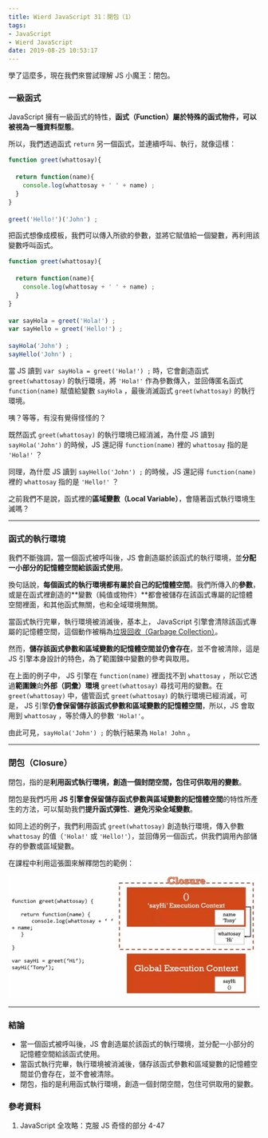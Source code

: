 ```yaml
---
title: Wierd JavaScript 31：閉包（1）
tags:
- JavaScript
- Wierd JavaScript
date: 2019-08-25 10:53:17
---
```


學了這麼多，現在我們來嘗試理解 JS 小魔王：閉包。

<!-- more -->

### 一級函式

JavaScript 擁有一級函式的特性，**函式（Function）屬於特殊的函式物件，可以被視為一種資料型態**。

所以，我們透過函式 `return` 另一個函式，並連續呼叫、執行，就像這樣：

```javascript
function greet(whattosay){
  
  return function(name){
    console.log(whattosay + ' ' + name) ;
  }
}

greet('Hello!')('John') ;
```

把函式想像成模板，我們可以傳入所欲的參數，並將它賦值給一個變數，再利用該變數呼叫函式。

```javascript
function greet(whattosay){
  
  return function(name){
    console.log(whattosay + ' ' + name) ;
  }
}

var sayHola = greet('Hola!') ;
var sayHello = greet('Hello!') ;

sayHola('John') ;
sayHello('John') ;
```

當 JS 讀到 `var sayHola = greet('Hola!') ;` 時，它會創造函式 `greet(whattosay)` 的執行環境，將 `'Hola!'` 作為參數傳入，並回傳匿名函式 `function(name)` 賦值給變數 `sayHola` ，最後消滅函式 `greet(whattosay)` 的執行環境。 

咦？等等，有沒有覺得怪怪的？

既然函式 `greet(whattosay)` 的執行環境已經消滅，為什麼 JS 讀到 `sayHola('John')` 的時候，JS 還記得 `function(name)` 裡的 `whattosay` 指的是 `'Hola!'` ？

同理，為什麼 JS 讀到 `sayHello('John') ;` 的時候，JS 還記得 `function(name)` 裡的 `whattosay` 指的是 `'Hello!'` ？

之前我們不是說，函式裡的**區域變數（Local Variable）**，會隨著函式執行環境生滅嗎？

<hr>

### 函式的執行環境

我們不斷強調，當一個函式被呼叫後，JS 會創造屬於該函式的執行環境，並**分配一小部分的記憶體空間給該函式使用**。

換句話說，**每個函式的執行環境都有屬於自己的記憶體空間**。我們所傳入的**參數**，或是在函式裡創造的**變數（純值或物件）**都會被儲存在該函式專屬的記憶體空間裡面，和其他函式無關，也和全域環境無關。

當函式執行完畢，執行環境被消滅後，基本上， JavaScript 引擎會清除該函式專屬的記憶體空間，這個動作被稱為[垃圾回收（Garbage Collection）](https://developer.mozilla.org/zh-TW/docs/Web/JavaScript/Memory_Management  )。

然而，**儲存該函式參數和區域變數的記憶體空間並仍會存在**，並不會被清除，這是 JS 引擎本身設計的特色，為了範圍鍊中變數的參考與取用。

在上面的例子中， JS 引擎在 `function(name)` 裡面找不到 `whattosay` ，所以它透過**範圍鍊**向**外部（詞彙）環境** `greet(whattosay)` 尋找可用的變數。在 `greet(whattosay)` 中，儘管函式 `greet(whattosay)` 的執行環境已經消滅，可是， JS 引擎**仍會保留儲存該函式參數和區域變數的記憶體空間**，所以，JS 會取用到 `whattosay` ，等於傳入的參數 `'Hola!'`。

由此可見，`sayHola('John') ;` 的執行結果為 `Hola! John` 。 

<hr>

### 閉包（Closure）

閉包，指的是**利用函式執行環境，創造一個封閉空間，包住可供取用的變數**。

閉包是我們巧用 **JS 引擎會保留儲存函式參數與區域變數的記憶體空間**的特性所產生的方法，可以幫助我們**提升函式彈性**、**避免污染全域變數**。

如同上述的例子，我們利用函式 `greet(whattosay)` 創造執行環境，傳入參數 `whattosay` 的值（`'Hola!'` 或 `'Hello!'`），並回傳另一個函式，供我們調用內部儲存的參數或區域變數。

在課程中利用這張圖來解釋閉包的範例：

![閉包相關概念：一級函式、執行環境、執行堆疊、詞彙環境、外部環境以及範圍鍊（圖片源自參考資料 1.）](./closure.JPG)

<hr>

### 結論
* 當一個函式被呼叫後，JS 會創造屬於該函式的執行環境，並分配一小部分的記憶體空間給該函式使用。
* 當函式執行完畢，執行環境被消滅後，儲存該函式參數和區域變數的記憶體空間並仍會存在，並不會被清除。
* 閉包，指的是利用函式執行環境，創造一個封閉空間，包住可供取用的變數。

### 參考資料
1. JavaScript 全攻略：克服 JS 奇怪的部分 4-47
